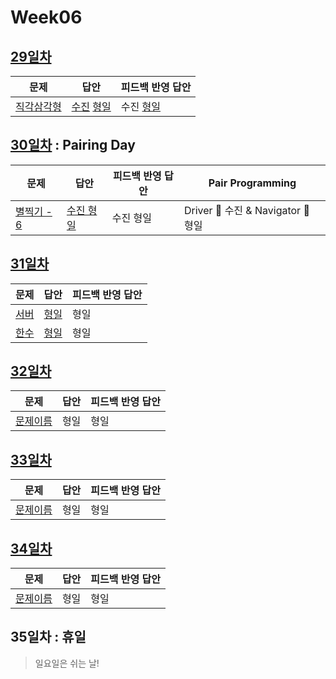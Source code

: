 # Week06

## [29일차](Day29)

| 문제                                               | 답안                                                    | 피드백 반영 답안                    |
| -------------------------------------------------- | ------------------------------------------------------- | ----------------------------------- |
| [직각삼각형](https://www.acmicpc.net/problem/4153) | [수진](Day29/bj4153_ksj.js) [형일](Day29/bj4153_jhi.js) | 수진 [형일](Day29/bj4153_jhi_fb.js) |

## [30일차](Day30) : Pairing Day

| 문제                                               | 답안                                 | 피드백 반영 답안 | Pair Programming                   |
| -------------------------------------------------- | ------------------------------------ | ---------------- | ---------------------------------- |
| [별찍기 - 6](https://www.acmicpc.net/problem/2443) | [수진 형일](Day30/bj2443_ksj_jhi.js) | 수진 형일        | Driver 🚗 수진 & Navigator 🧭 형일 |

## [31일차](Day31)

| 문제                                          | 답안                         | 피드백 반영 답안 |
| --------------------------------------------- | ---------------------------- | ---------------- |
| [서버](https://www.acmicpc.net/problem/10409) | [형일](Day31/bj10409_jhi.js) | 형일             |
| [한수](https://www.acmicpc.net/problem/1065)  | [형일](Day31/bj1065_jhi.js)  | 형일             |

## [32일차](Day32)

| 문제                 | 답안 | 피드백 반영 답안 |
| -------------------- | ---- | ---------------- |
| [문제이름](문제링크) | 형일 | 형일             |

## [33일차](Day33)

| 문제                 | 답안 | 피드백 반영 답안 |
| -------------------- | ---- | ---------------- |
| [문제이름](문제링크) | 형일 | 형일             |

## [34일차](Day34)

| 문제                 | 답안 | 피드백 반영 답안 |
| -------------------- | ---- | ---------------- |
| [문제이름](문제링크) | 형일 | 형일             |

## 35일차 : 휴일

> 일요일은 쉬는 날!

